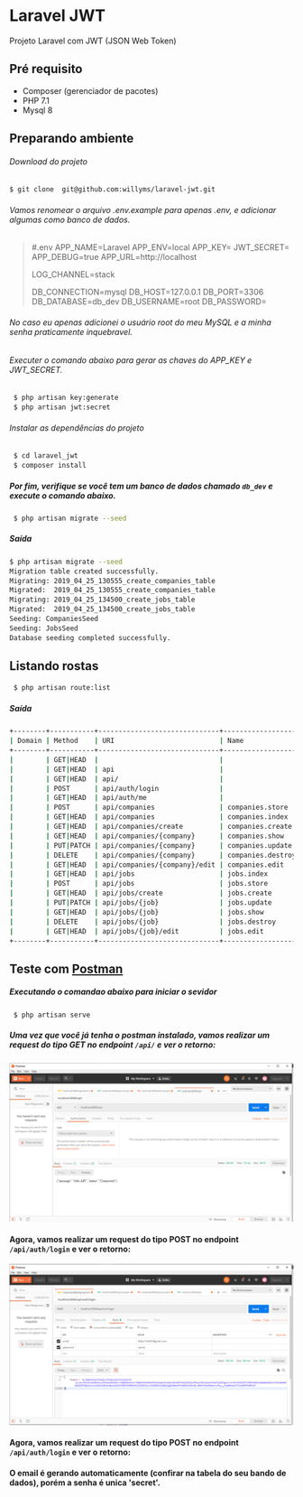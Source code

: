 # Laravel JWT

Projeto Laravel com JWT (JSON Web Token)

## Pré requisito
- Composer (gerenciador de pacotes)
- PHP 7.1
- Mysql 8


## Preparando ambiente
###### Download do projeto

```sh 
$ git clone  git@github.com:willyms/laravel-jwt.git 
```

###### Vamos renomear o arquivo .env.example para apenas .env, e adicionar algumas como banco de dados.
> #.env
> APP_NAME=Laravel
> APP_ENV=local
> APP_KEY=
> JWT_SECRET=
> APP_DEBUG=true
> APP_URL=http://localhost
> 
> LOG_CHANNEL=stack
> 
> DB_CONNECTION=mysql
> DB_HOST=127.0.0.1
> DB_PORT=3306
> DB_DATABASE=db_dev
> DB_USERNAME=root
> DB_PASSWORD=
> 
###### No caso eu apenas adicionei o usuário root do meu MySQL e a minha senha praticamente inquebravel.
###### Executer o comando abaixo para gerar as chaves do APP_KEY e JWT_SECRET.
```sh
 $ php artisan key:generate
 $ php artisan jwt:secret 
```
###### Instalar as dependências do projeto
```sh
 $ cd laravel_jwt
 $ composer install 
```
##### Por fim, verifique se você tem um banco de dados chamado ```db_dev``` e execute o comando abaixo.
```sh
 $ php artisan migrate --seed
```
##### Saída 
```sh
$ php artisan migrate --seed
Migration table created successfully.
Migrating: 2019_04_25_130555_create_companies_table
Migrated:  2019_04_25_130555_create_companies_table
Migrating: 2019_04_25_134500_create_jobs_table
Migrated:  2019_04_25_134500_create_jobs_table
Seeding: CompaniesSeed
Seeding: JobsSeed
Database seeding completed successfully.
```

## Listando rostas
```sh
 $ php artisan route:list
```
##### Saída 
```sh
+--------+-----------+------------------------------+-------------------+--------------------------------------------------+----------------+
| Domain | Method    | URI                          | Name              | Action                                           | Middleware     |
+--------+-----------+------------------------------+-------------------+--------------------------------------------------+----------------+
|        | GET|HEAD  |                              |                   | Closure                                          | web            |
|        | GET|HEAD  | api                          |                   | Closure                                          | api            |
|        | GET|HEAD  | api/                         |                   | Closure                                          | api            |
|        | POST      | api/auth/login               |                   | App\Http\Controllers\AuthController@authenticate | api            |
|        | GET|HEAD  | api/auth/me                  |                   | App\Http\Controllers\AuthController@me           | api,jwt.verify |
|        | POST      | api/companies                | companies.store   | App\Http\Controllers\CompaniesController@store   | api,jwt.verify |
|        | GET|HEAD  | api/companies                | companies.index   | App\Http\Controllers\CompaniesController@index   | api,jwt.verify |
|        | GET|HEAD  | api/companies/create         | companies.create  | App\Http\Controllers\CompaniesController@create  | api,jwt.verify |
|        | GET|HEAD  | api/companies/{company}      | companies.show    | App\Http\Controllers\CompaniesController@show    | api,jwt.verify |
|        | PUT|PATCH | api/companies/{company}      | companies.update  | App\Http\Controllers\CompaniesController@update  | api,jwt.verify |
|        | DELETE    | api/companies/{company}      | companies.destroy | App\Http\Controllers\CompaniesController@destroy | api,jwt.verify |
|        | GET|HEAD  | api/companies/{company}/edit | companies.edit    | App\Http\Controllers\CompaniesController@edit    | api,jwt.verify |
|        | GET|HEAD  | api/jobs                     | jobs.index        | App\Http\Controllers\JobsController@index        | api,jwt.verify |
|        | POST      | api/jobs                     | jobs.store        | App\Http\Controllers\JobsController@store        | api,jwt.verify |
|        | GET|HEAD  | api/jobs/create              | jobs.create       | App\Http\Controllers\JobsController@create       | api,jwt.verify |
|        | PUT|PATCH | api/jobs/{job}               | jobs.update       | App\Http\Controllers\JobsController@update       | api,jwt.verify |
|        | GET|HEAD  | api/jobs/{job}               | jobs.show         | App\Http\Controllers\JobsController@show         | api,jwt.verify |
|        | DELETE    | api/jobs/{job}               | jobs.destroy      | App\Http\Controllers\JobsController@destroy      | api,jwt.verify |
|        | GET|HEAD  | api/jobs/{job}/edit          | jobs.edit         | App\Http\Controllers\JobsController@edit         | api,jwt.verify |
+--------+-----------+------------------------------+-------------------+--------------------------------------------------+----------------+
```
## Teste com [Postman](https://chrome.google.com/webstore/detail/postman/fhbjgbiflinjbdggehcddcbncdddomop?hl=pt-BR)
##### Executando o comandao abaixo para iniciar o sevidor
```sh
 $ php artisan serve
```
##### Uma vez que você já tenha o postman instalado, vamos realizar um request do tipo GET no endpoint ```/api/``` e ver o retorno:
![alt text](https://github.com/willyms/laravel-jwt/blob/master/postman-imagem-01.PNG)

#### Agora, vamos realizar um request do tipo POST no endpoint ```/api/auth/login``` e ver o retorno:
![alt text](https://github.com/willyms/laravel-jwt/blob/master/postman-imagem-02.PNG)

 
#### Agora, vamos realizar um request do tipo POST no endpoint ```/api/auth/login``` e ver o retorno:
#### O email é gerando automaticamente (confirar na tabela do seu bando de dados), porém a senha é unica 'secret'.
